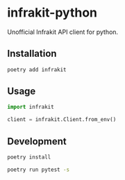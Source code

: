 # infrakit-python

Unofficial Infrakit API client for python.

## Installation

```bash
poetry add infrakit
```

## Usage

```python
import infrakit

client = infrakit.Client.from_env()
```

## Development

```bash
poetry install
```

```bash
poetry run pytest -s
```
